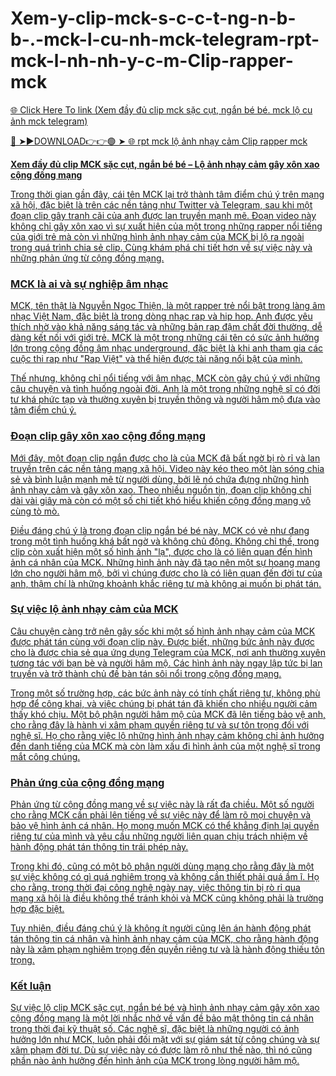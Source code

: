 # Xem-y-clip-mck-s-c-c-t-ng-n-b-b-.-mck-l-cu-nh-mck-telegram-rpt-mck-l-nh-nh-y-c-m-Clip-rapper-mck

<a href="https://xyvorn.cfd/dewrw"> 🌐 Click Here To link (Xem đầy đủ clip mck sặc cụt, ngắn bé bé. mck lộ cu ảnh mck telegram)

🔴 ➤►DOWNLOAD👉👉🟢 ➤  <a href="https://xyvorn.cfd/dewrw"> 🌐 rpt mck lộ ảnh nhạy cảm Clip rapper mck

**Xem đầy đủ clip MCK sặc cụt, ngắn bé bé – Lộ ảnh nhạy cảm gây xôn xao cộng đồng mạng**

Trong thời gian gần đây, cái tên MCK lại trở thành tâm điểm chú ý trên mạng xã hội, đặc biệt là trên các nền tảng như Twitter và Telegram, sau khi một đoạn clip gây tranh cãi của anh được lan truyền mạnh mẽ. Đoạn video này không chỉ gây xôn xao vì sự xuất hiện của một trong những rapper nổi tiếng của giới trẻ mà còn vì những hình ảnh nhạy cảm của MCK bị lộ ra ngoài trong quá trình chia sẻ clip. Cùng khám phá chi tiết hơn về sự việc này và những phản ứng từ cộng đồng mạng.

### MCK là ai và sự nghiệp âm nhạc

MCK, tên thật là Nguyễn Ngọc Thiện, là một rapper trẻ nổi bật trong làng âm nhạc Việt Nam, đặc biệt là trong dòng nhạc rap và hip hop. Anh được yêu thích nhờ vào khả năng sáng tác và những bản rap đậm chất đời thường, dễ dàng kết nối với giới trẻ. MCK là một trong những cái tên có sức ảnh hưởng lớn trong cộng đồng âm nhạc underground, đặc biệt là khi anh tham gia các cuộc thi rap như "Rap Việt" và thể hiện được tài năng nổi bật của mình.

Thế nhưng, không chỉ nổi tiếng với âm nhạc, MCK còn gây chú ý với những câu chuyện và tình huống ngoài đời. Anh là một trong những nghệ sĩ có đời tư khá phức tạp và thường xuyên bị truyền thông và người hâm mộ đưa vào tâm điểm chú ý.

### Đoạn clip gây xôn xao cộng đồng mạng

Mới đây, một đoạn clip ngắn được cho là của MCK đã bất ngờ bị rò rỉ và lan truyền trên các nền tảng mạng xã hội. Video này kéo theo một làn sóng chia sẻ và bình luận mạnh mẽ từ người dùng, bởi lẽ nó chứa đựng những hình ảnh nhạy cảm và gây xôn xao. Theo nhiều nguồn tin, đoạn clip không chỉ dài vài giây mà còn có một số chi tiết khó hiểu khiến cộng đồng mạng vô cùng tò mò.

Điều đáng chú ý là trong đoạn clip ngắn bé bé này, MCK có vẻ như đang trong một tình huống khá bất ngờ và không chủ động. Không chỉ thế, trong clip còn xuất hiện một số hình ảnh "lạ", được cho là có liên quan đến hình ảnh cá nhân của MCK. Những hình ảnh này đã tạo nên một sự hoang mang lớn cho người hâm mộ, bởi vì chúng được cho là có liên quan đến đời tư của anh, thậm chí là những khoảnh khắc riêng tư mà không ai muốn bị phát tán.

### Sự việc lộ ảnh nhạy cảm của MCK

Câu chuyện càng trở nên gây sốc khi một số hình ảnh nhạy cảm của MCK được phát tán cùng với đoạn clip này. Được biết, những bức ảnh này được cho là được chia sẻ qua ứng dụng Telegram của MCK, nơi anh thường xuyên tương tác với bạn bè và người hâm mộ. Các hình ảnh này ngay lập tức bị lan truyền và trở thành chủ đề bàn tán sôi nổi trong cộng đồng mạng. 

Trong một số trường hợp, các bức ảnh này có tính chất riêng tư, không phù hợp để công khai, và việc chúng bị phát tán đã khiến cho nhiều người cảm thấy khó chịu. Một bộ phận người hâm mộ của MCK đã lên tiếng bảo vệ anh, cho rằng đây là hành vi xâm phạm quyền riêng tư và sự tôn trọng đối với nghệ sĩ. Họ cho rằng việc lộ những hình ảnh nhạy cảm không chỉ ảnh hưởng đến danh tiếng của MCK mà còn làm xấu đi hình ảnh của một nghệ sĩ trong mắt công chúng.

### Phản ứng của cộng đồng mạng

Phản ứng từ cộng đồng mạng về sự việc này là rất đa chiều. Một số người cho rằng MCK cần phải lên tiếng về sự việc này để làm rõ mọi chuyện và bảo vệ hình ảnh cá nhân. Họ mong muốn MCK có thể khẳng định lại quyền riêng tư của mình và yêu cầu những người liên quan chịu trách nhiệm về hành động phát tán thông tin trái phép này. 

Trong khi đó, cũng có một bộ phận người dùng mạng cho rằng đây là một sự việc không có gì quá nghiêm trọng và không cần thiết phải quá ầm ĩ. Họ cho rằng, trong thời đại công nghệ ngày nay, việc thông tin bị rò rỉ qua mạng xã hội là điều không thể tránh khỏi và MCK cũng không phải là trường hợp đặc biệt.

Tuy nhiên, điều đáng chú ý là không ít người cũng lên án hành động phát tán thông tin cá nhân và hình ảnh nhạy cảm của MCK, cho rằng hành động này là xâm phạm nghiêm trọng đến quyền riêng tư và là hành động thiếu tôn trọng.

### Kết luận

Sự việc lộ clip MCK sặc cụt, ngắn bé bé và hình ảnh nhạy cảm gây xôn xao cộng đồng mạng là một lời nhắc nhở về vấn đề bảo mật thông tin cá nhân trong thời đại kỹ thuật số. Các nghệ sĩ, đặc biệt là những người có ảnh hưởng lớn như MCK, luôn phải đối mặt với sự giám sát từ công chúng và sự xâm phạm đời tư. Dù sự việc này có được làm rõ như thế nào, thì nó cũng phần nào ảnh hưởng đến hình ảnh của MCK trong lòng người hâm mộ.

